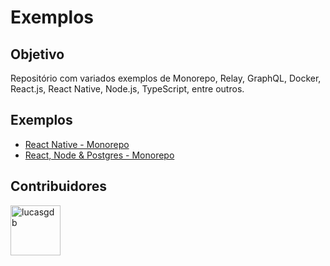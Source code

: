 # Exemplos

## Objetivo

Repositório com variados exemplos de Monorepo, Relay, GraphQL, Docker, React.js, React Native, Node.js, TypeScript, entre outros.

## Exemplos

- [React Native - Monorepo](https://github.com/enfase/exemplos/tree/react-native-monorepo)
- [React, Node & Postgres - Monorepo](https://github.com/enfase/exemplos/tree/react-node-postgres-monorepo)

## Contribuidores

<a href="https://github.com/lucasgdb"><img src="https://avatars3.githubusercontent.com/u/13838273?v=4" title="lucasgdb" width="80" height="80"></a>
